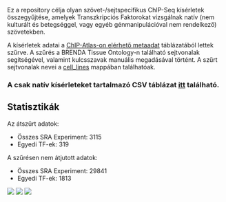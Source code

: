 Ez a repository célja olyan szövet-/sejtspecifikus ChIP-Seq kísérletek összegyűjtése, amelyek Transzkripciós Faktorokat vizsgálnak natív (nem kulturált és betegséggel, vagy egyéb génmanipulációval nem rendelkező) szövetekben.

A kísérletek adatai a [ChIP-Atlas-on elérhető metaadat](https://github.com/inutano/chip-atlas/wiki#downloads_doc) táblázatából lettek szűrve. A szűrés a BRENDA Tissue Ontology-n található sejtvonalak segítségével, valamint kulcsszavak manuális megadásával történt. A szűrt sejtvonalak nevei a [cell_lines](https://github.com/kadan02/native_tissue_chip-seq_experiments/tree/master/cell_lines) mappában találhatóak. 

### A csak natív kísérleteket tartalmazó CSV táblázat [itt](https://github.com/kadan02/native_tissue_chip-seq_experiments/blob/master/chip_atlas/native_chip_atlas_experiments.csv) található.

## Statisztikák
Az átszűrt adatok:
- Összes SRA Experiment: 3115
- Egyedi TF-ek: 319

A szűrésen nem átjutott adatok:
- Összes SRA Experiment: 29841
- Egyedi TF-ek: 1813

![]((https://github.com/kadan02/native_tissue_chip-seq_experiments/blob/master/chip_atlas/figures/figure_tf.png))
![](https://github.com/kadan02/native_tissue_chip-seq_experiments/blob/master/chip_atlas/figures/figure_cell_type_class.png)
![](https://github.com/kadan02/native_tissue_chip-seq_experiments/blob/master/chip_atlas/figures/figure_cell_type.png)



